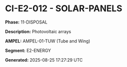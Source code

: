 # CI-E2-012 - SOLAR-PANELS

**Phase:** 11-DISPOSAL

**Description:** Photovoltaic arrays

**AMPEL:** AMPEL-01-TUW (Tube and Wing)

**Segment:** E2-ENERGY

**Generated:** 2025-08-25 17:27:29 UTC

